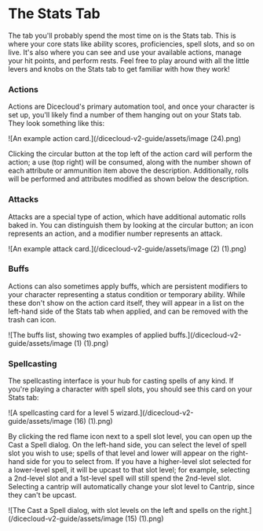 # The Stats Tab

The tab you'll probably spend the most time on is the Stats tab. This is where your core stats like ability scores, proficiencies, spell slots, and so on live. It's also where you can see and use your available actions, manage your hit points, and perform rests. Feel free to play around with all the little levers and knobs on the Stats tab to get familiar with how they work!

### Actions

Actions are Dicecloud's primary automation tool, and once your character is set up, you'll likely find a number of them hanging out on your Stats tab. They look something like this:

![An example action card.](/dicecloud-v2-guide/assets/image (24).png)

Clicking the circular button at the top left of the action card will perform the action; a use (top right) will be consumed, along with the number shown of each attribute or ammunition item above the description. Additionally, rolls will be performed and attributes modified as shown below the description.

### Attacks

Attacks are a special type of action, which have additional automatic rolls baked in. You can distinguish them by looking at the circular button; an icon represents an action, and a modifier number represents an attack.

![An example attack card.](/dicecloud-v2-guide/assets/image (2) (1).png)

### Buffs

Actions can also sometimes apply buffs, which are persistent modifiers to your character representing a status condition or temporary ability. While these don't show on the action card itself, they will appear in a list on the left-hand side of the Stats tab when applied, and can be removed with the trash can icon.

![The buffs list, showing two examples of applied buffs.](/dicecloud-v2-guide/assets/image (1) (1).png)

### Spellcasting

The spellcasting interface is your hub for casting spells of any kind. If you're playing a character with spell slots, you should see this card on your Stats tab:

![A spellcasting card for a level 5 wizard.](/dicecloud-v2-guide/assets/image (16) (1).png)

By clicking the red flame icon next to a spell slot level, you can open up the Cast a Spell dialog. On the left-hand side, you can select the level of spell slot you wish to use; spells of that level and lower will appear on the right-hand side for you to select from. If you have a higher-level slot selected for a lower-level spell, it will be upcast to that slot level; for example, selecting a 2nd-level slot and a 1st-level spell will still spend the 2nd-level slot. Selecting a cantrip will automatically change your slot level to Cantrip, since they can't be upcast.

![The Cast a Spell dialog, with slot levels on the left and spells on the right.](/dicecloud-v2-guide/assets/image (15) (1).png)
